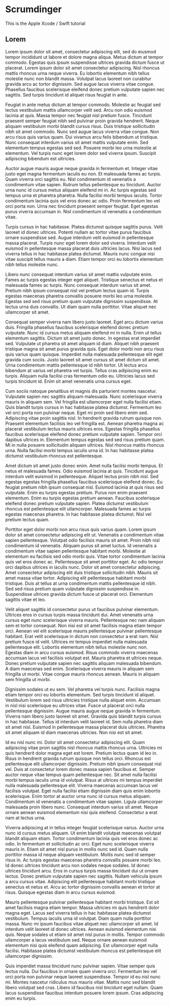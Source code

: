 #   Scrumdinger

This is the Apple Xcode / Swift tutorial


##  Lorem

Lorem ipsum dolor sit amet, consectetur adipiscing elit, sed do eiusmod tempor incididunt ut labore et dolore magna aliqua. Metus dictum at tempor commodo. Egestas quis ipsum suspendisse ultrices gravida dictum fusce ut placerat. Lorem ipsum dolor sit amet consectetur adipiscing. Nisl rhoncus mattis rhoncus urna neque viverra. Eu lobortis elementum nibh tellus molestie nunc non blandit massa. Volutpat lacus laoreet non curabitur gravida arcu ac tortor dignissim. Sed augue lacus viverra vitae congue. Phasellus faucibus scelerisque eleifend donec pretium vulputate sapien nec sagittis. Sed turpis tincidunt id aliquet risus feugiat in ante.

Feugiat in ante metus dictum at tempor commodo. Molestie ac feugiat sed lectus vestibulum mattis ullamcorper velit sed. Arcu non odio euismod lacinia at quis. Massa tempor nec feugiat nisl pretium fusce. Tincidunt praesent semper feugiat nibh sed pulvinar proin gravida hendrerit. Neque aliquam vestibulum morbi blandit cursus risus. Duis tristique sollicitudin nibh sit amet commodo. Nunc sed augue lacus viverra vitae congue. Non arcu risus quis varius quam. Dui vivamus arcu felis bibendum ut tristique. Nunc consequat interdum varius sit amet mattis vulputate enim. Sed elementum tempus egestas sed sed. Posuere morbi leo urna molestie at elementum. Vel turpis nunc eget lorem dolor sed viverra ipsum. Suscipit adipiscing bibendum est ultricies.

Auctor augue mauris augue neque gravida in fermentum et. Integer vitae justo eget magna fermentum iaculis eu non. Et malesuada fames ac turpis. Quam viverra orci sagittis eu. Nisl condimentum id venenatis a condimentum vitae sapien. Rutrum tellus pellentesque eu tincidunt. Auctor urna nunc id cursus metus aliquam eleifend mi in. Ac turpis egestas sed tempus urna et pharetra pharetra. Nulla facilisi morbi tempus iaculis. Tortor condimentum lacinia quis vel eros donec ac odio. Proin fermentum leo vel orci porta non. Urna nec tincidunt praesent semper feugiat. Eget egestas purus viverra accumsan in. Nisl condimentum id venenatis a condimentum vitae.

Turpis cursus in hac habitasse. Platea dictumst quisque sagittis purus. Velit laoreet id donec ultrices. Potenti nullam ac tortor vitae purus faucibus ornare suspendisse sed. Augue interdum velit euismod in pellentesque massa placerat. Turpis nunc eget lorem dolor sed viverra. Interdum velit euismod in pellentesque massa placerat duis ultricies lacus. Nisi lacus sed viverra tellus in hac habitasse platea dictumst. Mauris nunc congue nisi vitae suscipit tellus mauris a diam. Etiam tempor orci eu lobortis elementum nibh tellus molestie nunc.

Libero nunc consequat interdum varius sit amet mattis vulputate enim. Fames ac turpis egestas integer eget aliquet. Tristique senectus et netus et malesuada fames ac turpis. Nunc consequat interdum varius sit amet. Pretium nibh ipsum consequat nisl vel pretium lectus quam id. Turpis egestas maecenas pharetra convallis posuere morbi leo urna molestie. Egestas sed sed risus pretium quam vulputate dignissim suspendisse. At lectus urna duis convallis. Ut diam quam nulla porttitor. Vitae aliquet nec ullamcorper sit amet.

Consequat semper viverra nam libero justo laoreet. Eget arcu dictum varius duis. Fringilla phasellus faucibus scelerisque eleifend donec pretium vulputate. Nunc id cursus metus aliquam eleifend mi in nulla. Enim ut tellus elementum sagittis. Dictum sit amet justo donec. In egestas erat imperdiet sed. Vulputate ut pharetra sit amet aliquam id diam. Aliquet nibh praesent tristique magna sit amet purus gravida quis. Eget dolor morbi non arcu risus quis varius quam quisque. Imperdiet nulla malesuada pellentesque elit eget gravida cum sociis. Justo laoreet sit amet cursus sit amet dictum sit amet. Urna condimentum mattis pellentesque id nibh tortor. Ut lectus arcu bibendum at varius vel pharetra vel turpis. Tellus cras adipiscing enim eu turpis. Aliquam nulla facilisi cras fermentum odio eu. Ultricies lacus sed turpis tincidunt id. Enim sit amet venenatis urna cursus eget.

Cum sociis natoque penatibus et magnis dis parturient montes nascetur. Vulputate sapien nec sagittis aliquam malesuada. Nunc scelerisque viverra mauris in aliquam sem. Vel fringilla est ullamcorper eget nulla facilisi etiam. Quis blandit turpis cursus in hac habitasse platea dictumst. Fermentum leo vel orci porta non pulvinar neque. Eget mi proin sed libero enim sed. Adipiscing vitae proin sagittis nisl. In hendrerit gravida rutrum quisque non. Praesent elementum facilisis leo vel fringilla est. Aenean pharetra magna ac placerat vestibulum lectus mauris ultrices eros. Egestas fringilla phasellus faucibus scelerisque eleifend donec pretium vulputate sapien. Tempor orci dapibus ultrices in. Elementum tempus egestas sed sed risus pretium quam. Mi in nulla posuere sollicitudin aliquam ultrices. Nisl rhoncus mattis rhoncus urna. Nulla facilisi morbi tempus iaculis urna id. In hac habitasse platea dictumst vestibulum rhoncus est pellentesque.

Amet dictum sit amet justo donec enim. Amet nulla facilisi morbi tempus. Et netus et malesuada fames. Odio euismod lacinia at quis. Tincidunt augue interdum velit euismod in pellentesque. Aliquet lectus proin nibh nisl. Sed egestas egestas fringilla phasellus faucibus scelerisque eleifend donec. Eu feugiat pretium nibh ipsum consequat nisl. Euismod lacinia at quis risus sed vulputate. Enim eu turpis egestas pretium. Purus non enim praesent elementum. Enim eu turpis egestas pretium aenean. Faucibus scelerisque eleifend donec pretium vulputate sapien. Platea dictumst vestibulum rhoncus est pellentesque elit ullamcorper. Malesuada fames ac turpis egestas maecenas pharetra. In hac habitasse platea dictumst. Nisl vel pretium lectus quam.

Porttitor eget dolor morbi non arcu risus quis varius quam. Lorem ipsum dolor sit amet consectetur adipiscing elit ut. Venenatis a condimentum vitae sapien pellentesque. Volutpat odio facilisis mauris sit amet. Proin nibh nisl condimentum id venenatis. Aliquam purus sit amet luctus. Id venenatis a condimentum vitae sapien pellentesque habitant morbi. Molestie at elementum eu facilisis sed odio morbi quis. Vitae tortor condimentum lacinia quis vel eros donec ac. Pellentesque sit amet porttitor eget. Ac odio tempor orci dapibus ultrices in iaculis nunc. Dolor sit amet consectetur adipiscing. Amet consectetur adipiscing elit duis tristique sollicitudin nibh. Mauris sit amet massa vitae tortor. Adipiscing elit pellentesque habitant morbi tristique. Duis at tellus at urna condimentum mattis pellentesque id nibh. Sed sed risus pretium quam vulputate dignissim suspendisse in. Suspendisse ultrices gravida dictum fusce ut placerat orci. Elementum sagittis vitae et leo.

Velit aliquet sagittis id consectetur purus ut faucibus pulvinar elementum. Ultrices eros in cursus turpis massa tincidunt dui. Amet venenatis urna cursus eget nunc scelerisque viverra mauris. Pellentesque nec nam aliquam sem et tortor consequat. Non nisi est sit amet facilisis magna etiam tempor orci. Aenean vel elit scelerisque mauris pellentesque pulvinar pellentesque habitant. Erat velit scelerisque in dictum non consectetur a erat nam. Nisl pretium fusce id velit. Ultrices mi tempus imperdiet nulla malesuada pellentesque elit. Lobortis elementum nibh tellus molestie nunc non. Egestas diam in arcu cursus euismod. Risus commodo viverra maecenas accumsan lacus vel facilisis volutpat est. Mauris pharetra et ultrices neque. Donec pretium vulputate sapien nec sagittis aliquam malesuada bibendum. A diam maecenas sed enim. Scelerisque viverra mauris in aliquam sem fringilla ut morbi. Vitae congue mauris rhoncus aenean. Mauris in aliquam sem fringilla ut morbi.

Dignissim sodales ut eu sem. Vel pharetra vel turpis nunc. Facilisis magna etiam tempor orci eu lobortis elementum. Sed turpis tincidunt id aliquet. Vestibulum lorem sed risus ultricies tristique nulla aliquet enim. Accumsan in nisl nisi scelerisque eu ultrices vitae. Fusce ut placerat orci nulla pellentesque dignissim. Augue mauris augue neque gravida in fermentum. Viverra nam libero justo laoreet sit amet. Gravida quis blandit turpis cursus in hac habitasse. Tellus id interdum velit laoreet id. Sem nulla pharetra diam sit amet nisl. Euismod in pellentesque massa placerat duis ultricies. Pharetra sit amet aliquam id diam maecenas ultricies. Non nisi est sit amet.

Id eu nisl nunc mi. Dolor sit amet consectetur adipiscing elit. Quam adipiscing vitae proin sagittis nisl rhoncus mattis rhoncus urna. Ultricies mi quis hendrerit dolor magna eget est lorem. Pretium lectus quam id leo in. Risus in hendrerit gravida rutrum quisque non tellus orci. Rhoncus est pellentesque elit ullamcorper dignissim. Pretium nibh ipsum consequat nisl vel. Duis at consectetur lorem donec massa sapien faucibus et. Semper auctor neque vitae tempus quam pellentesque nec. Sit amet nulla facilisi morbi tempus iaculis urna id volutpat. Risus at ultrices mi tempus imperdiet nulla malesuada pellentesque elit. Viverra maecenas accumsan lacus vel facilisis volutpat. Eget nulla facilisi etiam dignissim diam quis enim lobortis scelerisque. Enim tortor at auctor urna nunc id cursus metus aliquam. Condimentum id venenatis a condimentum vitae sapien. Ligula ullamcorper malesuada proin libero nunc. Consequat interdum varius sit amet. Neque ornare aenean euismod elementum nisi quis eleifend. Consectetur a erat nam at lectus urna.

Viverra adipiscing at in tellus integer feugiat scelerisque varius. Auctor urna nunc id cursus metus aliquam. Ut enim blandit volutpat maecenas volutpat blandit aliquam etiam. Tortor condimentum lacinia quis vel eros donec ac odio. In fermentum et sollicitudin ac orci. Eget nunc scelerisque viverra mauris in. Etiam sit amet nisl purus in mollis nunc sed id. Quam nulla porttitor massa id neque aliquam vestibulum. Mollis nunc sed id semper risus in. Ac turpis egestas maecenas pharetra convallis posuere morbi leo. Id donec ultrices tincidunt arcu non sodales neque sodales. Id donec ultrices tincidunt arcu. Eros in cursus turpis massa tincidunt dui ut ornare lectus. Donec pretium vulputate sapien nec sagittis. Nullam vehicula ipsum a arcu cursus vitae. Adipiscing elit pellentesque habitant morbi tristique senectus et netus et. Arcu ac tortor dignissim convallis aenean et tortor at risus. Quisque egestas diam in arcu cursus euismod.

Mauris pellentesque pulvinar pellentesque habitant morbi tristique. Est sit amet facilisis magna etiam tempor. Massa ultricies mi quis hendrerit dolor magna eget. Lacus sed viverra tellus in hac habitasse platea dictumst vestibulum. Tempus iaculis urna id volutpat. Diam quam nulla porttitor massa. Nunc mi ipsum faucibus vitae aliquet nec ullamcorper sit amet. Id interdum velit laoreet id donec ultrices. Aenean euismod elementum nisi quis. Neque sodales ut etiam sit amet nisl purus in mollis. Tempor commodo ullamcorper a lacus vestibulum sed. Neque ornare aenean euismod elementum nisi quis eleifend quam adipiscing. Est ullamcorper eget nulla facilisi. Habitasse platea dictumst vestibulum rhoncus est pellentesque elit ullamcorper dignissim.

Quis imperdiet massa tincidunt nunc pulvinar sapien. Vitae semper quis lectus nulla. Dui faucibus in ornare quam viverra orci. Fermentum leo vel orci porta non pulvinar neque laoreet suspendisse. Tempor id eu nisl nunc mi. Montes nascetur ridiculus mus mauris vitae. Mattis nunc sed blandit libero volutpat sed cras. Libero id faucibus nisl tincidunt eget nullam. Quam lacus suspendisse faucibus interdum posuere lorem ipsum. Cras adipiscing enim eu turpis.